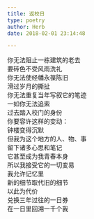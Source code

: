 ```yaml
---  
title: 返校日  
type: poetry  
author: Herb  
date: 2018-02-01 23:14:48  

---  
```

你无法阻止一栋建筑的老去  
要砖色不受风雨洗礼  
你无法使经幡永葆陈旧  
滑过岁月的撕扯    
你无法重复当年写叙它的笔迹  
一如你无法追索  
过去踏入校门的身份  
你要容许这样的变动：  
钟楼变得沉默    
但我为这个地方的人、物、事  
留下诸多心思和笔记  
它甚至成为我青春本身  
所以我接受它的一切变易    
我允许记忆里  
新的细节取代旧的细节  
以此为代价  
兑换三年过往的一日券  
在一日里回溯一千个我